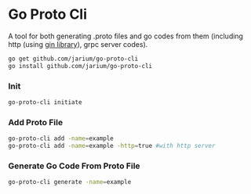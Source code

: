# Go Proto Cli
A tool for both generating .proto files and go codes from them (including http (using <a href="https://github.com/gin-gonic/gin" target="_blank">gin library</a>), grpc server codes).
```bash
go get github.com/jarium/go-proto-cli
go install github.com/jarium/go-proto-cli
``` 

### Init
```bash
go-proto-cli initiate
```

### Add Proto File
```bash
go-proto-cli add -name=example
go-proto-cli add -name=example -http=true #with http server
``` 

### Generate Go Code From Proto File
```bash
go-proto-cli generate -name=example
``` 